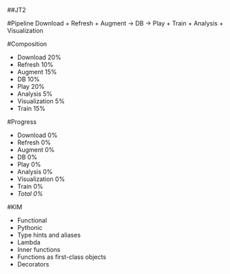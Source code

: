 ##JT2

#Pipeline
Download + Refresh + Augment -> DB -> Play + Train + Analysis + Visualization

#Composition
* Download	20%
* Refresh	10%
* Augment	15%
* DB 		10%
* Play		20%
* Analysis 	5%
* Visualization 5%
* Train		15%

#Progress
* Download	0%
* Refresh	0%
* Augment	0%
* DB 		0%
* Play		0%
* Analysis 	0%
* Visualization 0%
* Train		0%
* _Total		0%_


#KIM
* Functional
* Pythonic
* Type hints and aliases
* Lambda
* Inner functions
* Functions as first-class objects
* Decorators
